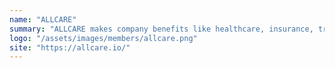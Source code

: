 ```yaml
---
name: "ALLCARE"
summary: "ALLCARE makes company benefits like healthcare, insurance, training, and other perks accessible to all workers including contractuals, freelancers and self-employed individuals."
logo: "/assets/images/members/allcare.png"
site: "https://allcare.io/"
---
```

